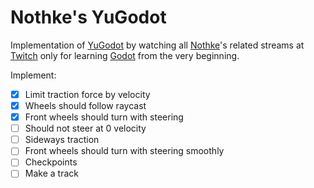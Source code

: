 # Nothke's YuGodot

Implementation of [YuGodot](https://itch.io/jam/stop-waiting-for-godot/rate/1189296) by watching all [Nothke](https://twitter.com/nothke)'s related streams at [Twitch](https://www.twitch.tv/videos/1140069904) only for learning [Godot](https://godotengine.org/) from the very beginning.

Implement:

* [x] Limit traction force by velocity
* [x] Wheels should follow raycast
* [x] Front wheels should turn with steering
* [ ] Should not steer at 0 velocity
* [ ] Sideways traction
* [ ] Front wheels should turn with steering smoothly
* [ ] Checkpoints
* [ ] Make a track
